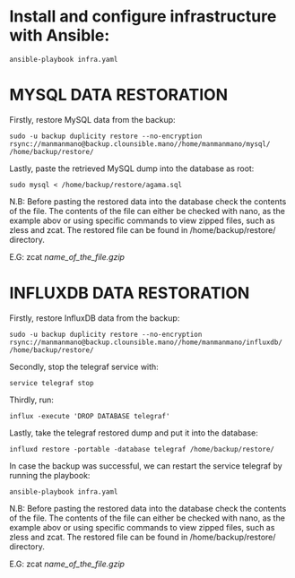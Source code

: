 # Install and configure infrastructure with Ansible:

    ansible-playbook infra.yaml

# MYSQL DATA RESTORATION

Firstly, restore MySQL data from the backup:

    sudo -u backup duplicity restore --no-encryption rsync://manmanmano@backup.clounsible.mano//home/manmanmano/mysql/ /home/backup/restore/

Lastly, paste the retrieved MySQL dump into the database as root:

    sudo mysql < /home/backup/restore/agama.sql 

N.B: Before pasting the restored data into the database check the contents of the file.
The contents of the file can either be checked  with nano, as the example abov or using
specific commands to view zipped files, such as zless and zcat. The restored file can
be found in /home/backup/restore/ directory.

E.G: zcat *name_of_the_file.gzip*


# INFLUXDB DATA RESTORATION

Firstly, restore InfluxDB data from the backup:

    sudo -u backup duplicity restore --no-encryption rsync://manmanmano@backup.clounsible.mano//home/manmanmano/influxdb/ /home/backup/restore/
    
Secondly, stop the telegraf service with:

    service telegraf stop

Thirdly, run:

    influx -execute 'DROP DATABASE telegraf'

Lastly, take the telegraf restored dump and put it into the database:

    influxd restore -portable -database telegraf /home/backup/restore/

In case the backup was successful, we can restart the service telegraf by running the playbook:
    
    ansible-playbook infra.yaml

N.B: Before pasting the restored data into the database check the contents of the file.
The contents of the file can either be checked  with nano, as the example abov or using
specific commands to view zipped files, such as zless and zcat. The restored file can
be found in /home/backup/restore/ directory.

E.G: zcat *name_of_the_file.gzip*
